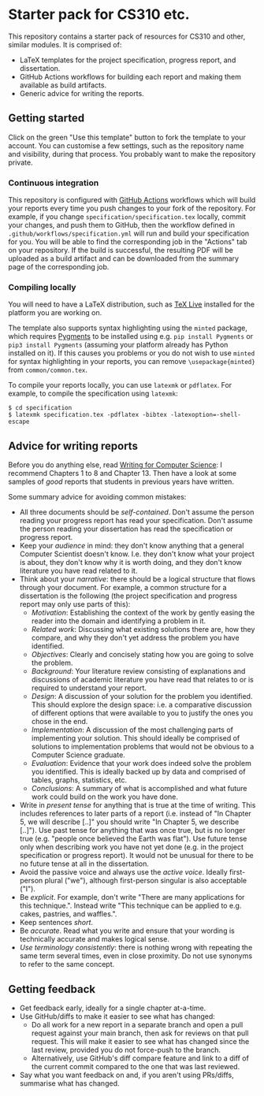 # Starter pack for CS310 etc.

This repository contains a starter pack of resources for CS310 and other, similar modules. It is comprised of:

- LaTeX templates for the project specification, progress report, and dissertation.
- GitHub Actions workflows for building each report and making them available as build artifacts.
- Generic advice for writing the reports.

## Getting started

Click on the green "Use this template" button to fork the template to your account. You can customise a few settings, such as the repository name and visibility, during that process. You probably want to make the repository private.

### Continuous integration

This repository is configured with [GitHub Actions](https://docs.github.com/en/actions) workflows which will build your reports every time you push changes to your fork of the repository. For example, if you change `specification/specification.tex` locally, commit your changes, and push them to GitHub, then the workflow defined in `.github/workflows/specification.yml` will run and build your specification for you. You will be able to find the corresponding job in the "Actions" tab on your repository. If the build is successful, the resulting PDF will be uploaded as a build artifact and can be downloaded from the summary page of the corresponding job.

### Compiling locally

You will need to have a LaTeX distribution, such as [TeX Live](https://www.tug.org/texlive/) installed for the platform you are working on.

The template also supports syntax highlighting using the `minted` package, which requires [Pygments](https://pygments.org) to be installed using e.g. `pip install Pygments` or `pip3 install Pygments` (assuming your platform already has Python installed on it). If this causes you problems or you do not wish to use `minted` for syntax highlighting in your reports, you can remove `\usepackage{minted}` from `common/common.tex`.

To compile your reports locally, you can use `latexmk` or `pdflatex`. For example, to compile the specification using `latexmk`:

```
$ cd specification
$ latexmk specification.tex -pdflatex -bibtex -latexoption=-shell-escape
```

## Advice for writing reports

Before you do anything else, read [Writing for Computer Science](http://encore.lib.warwick.ac.uk/iii/encore/record/C__Rb2777534): I recommend Chapters 1 to 8 and Chapter 13. Then have a look at some samples of _good_ reports that students in previous years have written.

Some summary advice for avoiding common mistakes:

- All three documents should be _self-contained_. Don't assume the person reading your progress report has read your specification. Don't assume the person reading your dissertation has read the specification or progress report.
- Keep your _audience_ in mind: they don't know anything that a general Computer Scientist doesn't know. I.e. they don't know what your project is about, they don't know why it is worth doing, and they don't know literature you have read related to it.
- Think about your _narrative_: there should be a logical structure that flows through your document. For example, a common structure for a dissertation is the following (the project specification and progress report may only use parts of this):
    - _Motivation_: Establishing the context of the work by gently easing the reader into the domain and identifying a problem in it.
    - _Related work_: Discussing what existing solutions there are, how they compare, and why they don't yet address the problem you have identified.
    - _Objectives_: Clearly and concisely stating how you are going to solve the problem.
    - _Background_: Your literature review consisting of explanations and discussions of academic literature you have read that relates to or is required to understand your report.
    - _Design_: A discussion of your solution for the problem you identified. This should explore the design space: i.e. a comparative discussion of different options that were available to you to justify the ones you chose in the end.
    - _Implementation_: A discussion of the most challenging parts of implementing your solution. This should ideally be comprised of solutions to implementation problems that would not be obvious to a Computer Science graduate.
    - _Evaluation_: Evidence that your work does indeed solve the problem you identified. This is ideally backed up by data and comprised of tables, graphs, statistics, etc.
    - _Conclusions_: A summary of what is accomplished and what future work could build on the work you have done.
- Write in _present tense_ for anything that is true at the time of writing. This includes references to later parts of a report (i.e. instead of "In Chapter 5, we will describe [..]" you should write "In Chapter 5, we describe [..]"). Use past tense for anything that was once true, but is no longer true (e.g. "people once believed the Earth was flat"). Use future tense only when describing work you have not yet done (e.g. in the project specification or progress report). It would not be unusual for there to be no future tense at all in the dissertation.
- Avoid the passive voice and always use the _active voice_. Ideally first-person plural ("we"), although first-person singular is also acceptable ("I").
- Be _explicit_. For example, don't write "There are many applications for this technique.". Instead write "This technique can be applied to e.g. cakes, pastries, and waffles.".
- Keep sentences _short_.
- Be _accurate_. Read what you write and ensure that your wording is technically accurate and makes logical sense.
- _Use terminology consistently_: there is nothing wrong with repeating the same term several times, even in close proximity. Do not use synonyms to refer to the same concept.

## Getting feedback

- Get feedback early, ideally for a single chapter at-a-time.
- Use GitHub/diffs to make it easier to see what has changed:
    - Do all work for a new report in a separate branch and open a pull request against your main branch, then ask for reviews on that pull request. This will make it easier to see what has changed since the last review, provided you do not force-push to the branch.
    - Alternatively, use GitHub's diff compare feature and link to a diff of the current commit compared to the one that was last reviewed.
- Say what you want feedback on and, if you aren't using PRs/diffs, summarise what has changed.

